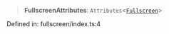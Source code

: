 > **FullscreenAttributes**: `Attributes`\<[`Fullscreen`](/PUBLIC_PATH/classes/Fullscreen.md)\>

Defined in: fullscreen/index.ts:4
